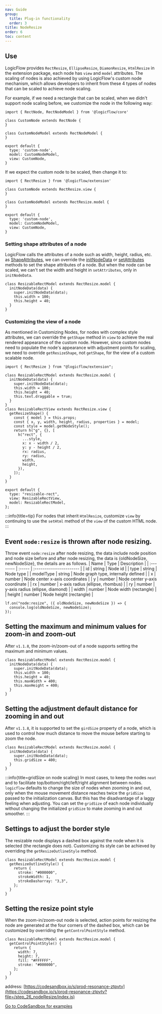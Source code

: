 ```yaml
---
nav: Guide
group:
  title: Plug-in functionality
  order: 3
title: NodeResize
order: 6
toc: content
---
```


## Use

LogicFlow provides `RectResize`, `EllipseResize`, `DiamonResize`, `HtmlResize` in the extension package, each node has `view` and `model` attributes. The scaling of nodes is also achieved by using LogicFlow's custom node mechanism, which allows developers to inherit from these 4 types of nodes that can be scaled to achieve node scaling.

For example, if we need a rectangle that can be scaled, when we didn't support node scaling before, we customize the node in the following way:

```tsx | pure
import { RectNode, RectNodeModel } from '@logicflow/core'

class CustomNode extends RectNode {
}

class CustomNodeModel extends RectNodeModel {
}

export default {
  type: 'custom-node',
  model: CustomNodeModel,
  view: CustomNode,
}
```

If we expect the custom node to be scaled, then change it to:

```tsx | pure
import { RectResize } from '@logicflow/extension'

class CustomNode extends RectResize.view {
}

class CustomNodeModel extends RectResize.model {
}

export default {
  type: 'custom-node',
  model: CustomNodeModel,
  view: CustomNode,
}
```

### Setting shape attributes of a node

LogicFlow calls the attributes of a node such as width, height, radius, etc. as [ShapeAttributes](../../api/nodeModel.en.md#Shape-Attributes), we can override the [initNodeData](../../api/nodeModel.en.md#getoutlinestyle) or [ setAttributes](../../api/nodeModel.en.md#setattributes) methods to set the shape attributes of a node. But when the node can be scaled, we can't set the width and height in `setAttributes`, only in `initNodeData`.

```tsx | pure
class ResizableRectModel extends RectResize.model {
  initNodeData(data) {
    super.initNodeData(data);
    this.width = 100;
    this.height = 40;
  }
}
```

### Customizing the view of a node

As mentioned in Customizing Nodes, for nodes with complex style attributes, we can override the `getShape` method in `view` to achieve the real rendered appearance of the custom node. However, since custom nodes need to populate the node's appearance with adjustment points for scaling, we need to override `getResizeShape`, not `getShape`, for the view of a custom scalable node.

```tsx | pure
import { RectResize } from "@logicflow/extension";

class ResizableRectModel extends RectResize.model {
  initNodeData(data) {
    super.initNodeData(data);
    this.width = 100;
    this.height = 40;
    this.text.draggable = true;
  }
}
class ResizableRectView extends RectResize.view {
  getResizeShape() {
    const { model } = this.props;
    const { x, y, width, height, radius, properties } = model;
    const style = model.getNodeStyle();
    return h("g", {}, [
      h("rect", {
        ...style,
        x: x - width / 2,
        y: y - height / 2,
        rx: radius,
        ry: radius,
        width,
        height,
      }),
    ]);
  }
}

export default {
  type: "resizable-rect",
  view: ResizableRectView,
  model: ResizableRectModel,
};
```

:::info{title=tip}
For nodes that inherit `HtmlResize`, customize `view` by continuing to use the `setHtml` method of the `view` of the custom HTML node.
:::

## Event `node:resize` is thrown after node resizing.

Throw event `node:resize` after node resizing, the data include node position and node size before and after node resizing, the data is {oldNodeSize, newNodeSize}, the details are as follows.
| Name | Type | Description               |
| :-------- | :----- | :----------------------- |
| id        | string | Node id                  |
| type      | string | Node type           |
| modelType | string | Node graph type, internally defined |
| x         | number | Node center x-axis coordinates       |
| y         | number | Node center y-axis coordinate         |
| rx        | number | x-axis radius (ellipse, rhombus)      |
| ry        | number | y-axis radius (ellipse, diamond)    |
| width     | number | Node width (rectangle)              |
| height    | number | Node height (rectangle)              |

```tsx | pure
lf.on("node:resize", ({ oldNodeSize, newNodeSize }) => {
  console.log(oldNodeSize, newNodeSize);
});
```

## Setting the maximum and minimum values for zoom-in and zoom-out

After `v1.1.8`, the zoom-in/zoom-out of a node supports setting the maximum and minimum values.

```tsx | pure
class ResizableRectModel extends RectResize.model {
  initNodeData(data) {
    super.initNodeData(data);
    this.width = 100;
    this.height = 40;
    this.maxWidth = 400;
    this.maxHeight = 400;
  }
}
```

## Setting the adjustment default distance for zooming in and out

After `v1.1.8`, it is supported to set the `girdSize` property of a node, which is used to control how much distance to move the mouse before starting to zoom the node.

```tsx | pure
class ResizableRectModel extends RectResize.model {
  initNodeData(data) {
    super.initNodeData(data);
    this.gridSize = 400;
  }
}
```
:::info{title=gridSize on node scaling}
In most cases, to keep the nodes `neat` and to facilitate top/bottom/right/left/right alignment between nodes. `logicflow` defaults to change the size of nodes when zooming in and out, only when the mouse movement distance reaches twice the `gridSize` passed to the initialization canvas. But this has the disadvantage of a laggy feeling when adjusting. You can set the `gridSize` of each node individually without changing the initialized `gridSize` to make zooming in and out smoother.
:::

## Settings to adjust the border style

The resizable node displays a dashed box against the node when it is selected (the rectangle does not). Customizing its style can be achieved by overriding the `getResizeOutlineStyle` method.

```tsx | pure
class ResizableRectModel extends RectResize.model {
  getResizeOutlineStyle() {
    return {
      stroke: "#000000",
      strokeWidth: 1,
      strokeDasharray: "3,3",
    };
  }
}
```

## Setting the resize point style

When the zoom-in/zoom-out node is selected, action points for resizing the node are generated at the four corners of the dashed box, which can be customized by overriding the `getControlPointStyle` method.

```tsx | pure
class ResizableRectModel extends RectResize.model {
  getControlPointStyle() {
    return {
      width: 7,
      height: 7,
      fill: "#FFFFFF",
      stroke: "#000000",
    };
  }
}
```

address: [https://codesandbox.io/s/prod-resonance-ztpvtv](https://codesandbox.io/s/prod-resonance-ztpvtv?file=/step_26_nodeResize/index.js)

<a href="https://codesandbox.io/embed/prod-resonance-ztpvtv?fontsize=14&hidenavigation=1&theme=dark&view=preview" target="_blank"> Go to CodeSandbox for examples </a>

